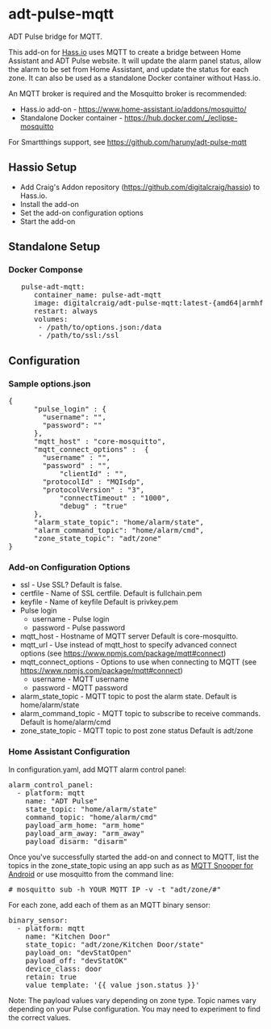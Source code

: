 # adt-pulse-mqtt
ADT Pulse bridge for MQTT. 

This add-on for [Hass.io](https://www.home-assistant.io/hassio/) uses MQTT to create a bridge between Home Assistant and ADT Pulse website. It will update the alarm panel status, allow the alarm to be set from Home Assistant, and update the status for each zone. It can also be used as a standalone Docker container without Hass.io.

An MQTT broker is required and the Mosquitto broker is recommended:
* Hass.io add-on - https://www.home-assistant.io/addons/mosquitto/
* Standalone Docker container - https://hub.docker.com/_/eclipse-mosquitto

For Smartthings support, see https://github.com/haruny/adt-pulse-mqtt

## Hassio Setup
* Add Craig's Addon repository (https://github.com/digitalcraig/hassio) to Hass.io.
* Install the add-on
* Set the add-on configuration options
* Start the add-on 

## Standalone Setup
### Docker Componse
<pre>
   pulse-adt-mqtt:
      container_name: pulse-adt-mqtt
      image: digitalcraig/adt-pulse-mqtt:latest-{amd64|armhf}
      restart: always
      volumes:
       - /path/to/options.json:/data
       - /path/to/ssl:/ssl
</pre>

## Configuration
### Sample options.json
<pre>
{
      "pulse_login" : {
        "username": "",
        "password": ""
      },
      "mqtt_host" : "core-mosquitto",
      "mqtt_connect_options" :  {
        "username" : "",
        "password" : "",
    		"clientId" : "",
  	  	"protocolId" : "MQIsdp",
  	  	"protocolVersion" : "3",
    		"connectTimeout" : "1000",
    		"debug" : "true"
      },
      "alarm_state_topic": "home/alarm/state",
      "alarm_command_topic": "home/alarm/cmd",
      "zone_state_topic": "adt/zone"
}
</pre>

### Add-on Configuration Options
* ssl - Use SSL? Default is false.
* certfile - Name of SSL certfile. Default is fullchain.pem
* keyfile - Name of keyfile Default is privkey.pem
* Pulse login
  * username - Pulse login 
  * password - Pulse password 
* mqtt_host - Hostname of MQTT server Default is core-mosquitto.
* mqtt_url - Use instead of mqtt_host to specify advanced connect options (see https://www.npmjs.com/package/mqtt#connect)
* mqtt_connect_options - Options to use when connecting to MQTT (see https://www.npmjs.com/package/mqtt#connect)
  * username - MQTT username
  * password - MQTT password
* alarm_state_topic - MQTT topic to post the alarm state. Default is home/alarm/state
* alarm_command_topic - MQTT topic to subscribe to receive commands. Default is home/alarm/cmd
* zone_state_topic - MQTT topic to post zone status Default is adt/zone

### Home Assistant Configuration
In configuration.yaml, add MQTT alarm control panel:

<pre>alarm_control_panel:
  - platform: mqtt
    name: "ADT Pulse"
    state_topic: "home/alarm/state"
    command_topic: "home/alarm/cmd"
    payload_arm_home: "arm_home"
    payload_arm_away: "arm_away"
    payload_disarm: "disarm"
</pre>

Once you've successfully started the add-on and connect to MQTT, list the topics in the zone_state_topic using an app such as as [MQTT Snooper for Android](https://play.google.com/store/apps/details?id=mqttsnooper.mqttsnooper) or use mosquitto from the command line:

<pre>
# mosquitto_sub -h YOUR_MQTT_IP -v -t "adt/zone/#"
</pre>

For each zone, add each of them as an MQTT binary sensor:

<pre>
binary_sensor:
  - platform: mqtt
    name: "Kitchen Door"
    state_topic: "adt/zone/Kitchen Door/state"
    payload_on: "devStatOpen" 
    payload_off: "devStatOK"  
    device_class: door
    retain: true
    value_template: '{{ value_json.status }}' 
</pre>

Note: The payload values vary depending on zone type. Topic names vary depending on your Pulse configuration. You may need to experiment to find the correct values.
